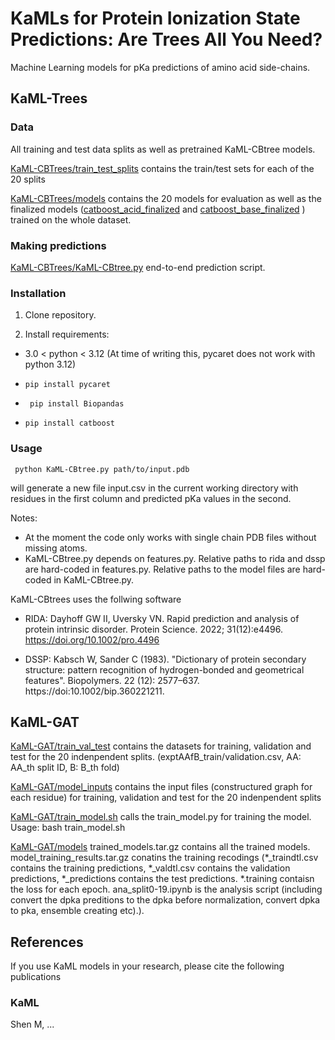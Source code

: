 # KaMLs for Protein Ionization State Predictions: Are Trees All You Need?

Machine Learning models for pKa predictions of amino acid side-chains.

## KaML-Trees
### Data
All training and test data splits as well as pretrained KaML-CBtree models.

[KaML-CBTrees/train_test_splits](KaML-CBTrees/train_test_split) contains the train/test sets for each of the 20 splits

[KaML-CBTrees/models](KaML-CBTrees/models) contains the 20 models for evaluation as well as the finalized models  ([catboost_acid_finalized](CBTrees/models/catboost_acid_finalized.pkl) and [catboost_base_finalized](CBTrees/models/catboost_base_finalized.pkl) ) trained on the whole dataset.

### Making predictions
[KaML-CBTrees/KaML-CBtree.py](KaML-CBTrees/KaML-CBtree.py) end-to-end prediction script. 

### Installation

1. Clone repository.

2. Install requirements:

  * 3.0 < python < 3.12 (At time of writing this, pycaret does not work with python 3.12)

  * ``` pip install pycaret ```

  * ```  pip install Biopandas ```

  * ``` pip install catboost ```

### Usage

```  python KaML-CBtree.py path/to/input.pdb ```

will generate a new file input.csv in the current working directory with residues in the first column and predicted pKa values in the second. 

Notes: 
 * At the moment the code only works with single chain PDB files without missing atoms.
 * KaML-CBtree.py depends on features.py. Relative paths to rida and dssp are hard-coded in features.py. Relative paths to the model files are hard-coded in KaML-CBtree.py.

KaML-CBtrees uses the follwing software
 * RIDA:
 Dayhoff GW II, Uversky VN. Rapid prediction and analysis of protein intrinsic disorder. Protein Science. 2022; 31(12):e4496. https://doi.org/10.1002/pro.4496

 * DSSP:
  Kabsch W, Sander C (1983). "Dictionary of protein secondary structure: pattern recognition of hydrogen-bonded and geometrical features". Biopolymers. 22 (12): 2577–637. https://doi:10.1002/bip.360221211. 

## KaML-GAT

[KaML-GAT/train_val_test](KaML-GAT/train_val_test) contains the datasets for training, validation and test for the 20 indenpendent splits. (exptAAfB_train/validation.csv, AA: AA_th split ID, B: B_th fold)

[KaML-GAT/model_inputs](KaML-GAT/model_inputs) contains the input files (constructured graph for each residue) for training, validation and test for the 20 indenpendent splits

[KaML-GAT/train_model.sh](KaML-GAT/train_model.sh) calls the train_model.py for training the model. Usage: bash train_model.sh

[KaML-GAT/models](KaML-GAT/models) trained_models.tar.gz contains all the trained models. model_training_results.tar.gz conatins the training recodings (*_traindtl.csv contains the training predictions, *_valdtl.csv contains the validation predictions, *_predictions contains the test predictions. *.training contaisn the loss for each epoch. ana_split0-19.ipynb is the analysis script (including convert the dpka preditions to the dpka before normalization, convert dpka to pka, ensemble creating etc).). 


## References

If you use KaML models in your research, please cite the following publications

### KaML

Shen M, ... 



